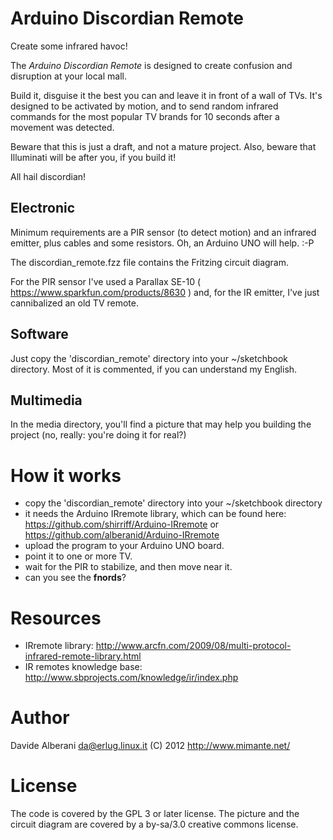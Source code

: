 Arduino Discordian Remote
=========================

Create some infrared havoc!

The *Arduino Discordian Remote* is designed to create confusion and disruption at your local mall.

Build it, disguise it the best you can and leave it in front of a wall of TVs.
It's designed to be activated by motion, and to send random infrared commands for the most popular TV brands for 10 seconds after a movement was detected.

Beware that this is just a draft, and not a mature project.
Also, beware that Illuminati will be after you, if you build it!

All hail discordian!

Electronic
----------

Minimum requirements are a PIR sensor (to detect motion)
and an infrared emitter, plus cables and some resistors.
Oh, an Arduino UNO will help. :-P

The discordian\_remote.fzz file contains the Fritzing circuit diagram.

For the PIR sensor I've used a Parallax SE-10 ( https://www.sparkfun.com/products/8630 )
and, for the IR emitter, I've just cannibalized an old TV remote.

Software
--------

Just copy the 'discordian\_remote' directory into your ~/sketchbook directory.
Most of it is commented, if you can understand my English.

Multimedia
----------

In the media directory, you'll find a picture that may help
you building the project (no, really: you're doing it for real?)

How it works
============

 - copy the 'discordian\_remote' directory into your ~/sketchbook directory
 - it needs the Arduino IRremote library, which can be found here: https://github.com/shirriff/Arduino-IRremote or https://github.com/alberanid/Arduino-IRremote
 - upload the program to your Arduino UNO board.
 - point it to one or more TV.
 - wait for the PIR to stabilize, and then move near it.
 - can you see the __fnords__?

Resources
=========

 - IRremote library: http://www.arcfn.com/2009/08/multi-protocol-infrared-remote-library.html
 - IR remotes knowledge base: http://www.sbprojects.com/knowledge/ir/index.php

Author
======

Davide Alberani <da@erlug.linux.it> (C) 2012
http://www.mimante.net/

License
=======

The code is covered by the GPL 3 or later license.
The picture and the circuit diagram are covered by a by-sa/3.0
creative commons license.

